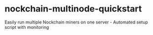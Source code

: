 # nockchain-multinode-quickstart
Easily run multiple Nockchain miners on one server - Automated setup script with monitoring
